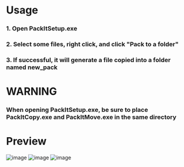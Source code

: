 # Usage

### 1. Open PackItSetup.exe

### 2. Select some files, right click, and click "Pack to a folder"

### 3. If successful, it will generate a file copied into a folder named new_pack

# WARNING

### When opening PackItSetup.exe, be sure to place PackItCopy.exe and PackItMove.exe in the same directory

# Preview
![image](https://github.com/user-attachments/assets/4284060a-5dd5-4aac-b7b8-24395a64ea39)
![image](https://github.com/user-attachments/assets/3572c625-5c3b-4f16-8546-4ebf24983256)
![image](https://github.com/user-attachments/assets/ac6f2e10-820c-46cd-abc9-751b1171dda7)
